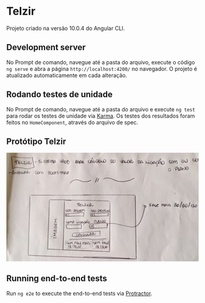 # Telzir

Projeto criado na versão 10.0.4 do Angular CLI.


## Development server

No Prompt de comando, navegue até a pasta do arquivo, execute o código `ng serve` e abra a página `http://localhost:4200/` no navegador. O projeto é atualizado automaticamente em cada alteração.


## Rodando testes de unidade

No Prompt de comando, navegue até a pasta do arquivo e execute `ng test` para rodar os testes de unidade via [Karma](https://karma-runner.github.io). Os testes dos resultados foram feitos no `HomeComponent`, através do arquivo de spec.


## Protótipo Telzir 

![print](https://raw.githubusercontent.com/ramou1/telzir/master/src/assets/imgs/prototipo.jpg)


## Running end-to-end tests

Run `ng e2e` to execute the end-to-end tests via [Protractor](http://www.protractortest.org/).